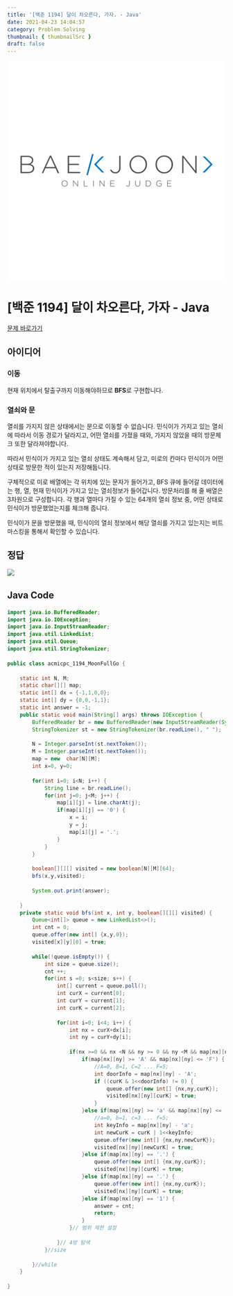```yaml
---
title: '[백준 1194] 달이 차오른다, 가자. - Java'
date: 2021-04-23 14:04:57
category: Problem Solving
thumbnail: { thumbnailSrc }
draft: false
---
```


![img](./images/BAEKJOON.png)

# [백준 1194] 달이 차오른다, 가자 - Java

[문제 바로가기](https://www.acmicpc.net/problem/1194)

## 아이디어

### 이동

현재 위치에서 탈출구까지 이동해야하므로 **BFS**로 구현합니다.

### 열쇠와 문

열쇠를 가지지 않은 상태에서는 문으로 이동할 수 없습니다.
민식이가 가지고 있는 열쇠에 따라서 이동 경로가 달라지고,
어떤 열쇠를 가졌을 때와, 가지지 않았을 때의 방문체크 또한 달라져야합니다.

따라서 민식이가 가지고 있는 열쇠 상태도 계속해서 담고,
미로의 칸마다 민식이가 어떤 상태로 방문한 적이 있는지 저장해둡니다.

구체적으로
미로 배열에는 각 위치에 있는 문자가 들어가고,
BFS 큐에 들어갈 데이터에는 행, 열, 현재 민식이가 가지고 있는 열쇠정보가 들어갑니다.
방문처리를 해 줄 배열은 3차원으로 구성합니다. 각 행과 열마다 가질 수 있는 64개의 열쇠 정보 중, 어떤 상태로 민식이가 방문했었는지를 체크해 줍니다.

민식이가 문을 방문했을 때, 민식이의 열쇠 정보에서 해당 열쇠를 가지고 있는지는 비트마스킹을 통해서 확인할 수 있습니다.

## 정답

![](https://images.velog.io/images/mulgyeol/post/fcb151d4-4ef5-4834-8619-a88c42165014/image.png)

## Java Code

```Java
import java.io.BufferedReader;
import java.io.IOException;
import java.io.InputStreamReader;
import java.util.LinkedList;
import java.util.Queue;
import java.util.StringTokenizer;

public class acmicpc_1194_MoonFullGo {

	static int N, M;
	static char[][] map;
	static int[] dx = {-1,1,0,0};
	static int[] dy = {0,0,-1,1};
	static int answer = -1;
	public static void main(String[] args) throws IOException {
		BufferedReader br = new BufferedReader(new InputStreamReader(System.in));
		StringTokenizer st = new StringTokenizer(br.readLine(), " ");

		N = Integer.parseInt(st.nextToken());
		M = Integer.parseInt(st.nextToken());
		map = new  char[N][M];
		int x=0, y=0;

		for(int i=0; i<N; i++) {
			String line = br.readLine();
			for(int j=0; j<M; j++) {
				map[i][j] = line.charAt(j);
				if(map[i][j] == '0') {
					x = i;
					y = j;
					map[i][j] = '.';
				}
			}
		}

		boolean[][][] visited = new boolean[N][M][64];
		bfs(x,y,visited);

		System.out.print(answer);

	}
	private static void bfs(int x, int y, boolean[][][] visited) {
		Queue<int[]> queue = new LinkedList<>();
		int cnt = 0;
		queue.offer(new int[] {x,y,0});
		visited[x][y][0] = true;

		while(!queue.isEmpty()) {
			int size = queue.size();
			cnt ++;
			for(int s =0; s<size; s++) {
				int[] current = queue.poll();
				int curX = current[0];
				int curY = current[1];
				int curK = current[2];

				for(int i=0; i<4; i++) {
					int nx = curX+dx[i];
					int ny = curY+dy[i];

					if(nx >=0 && nx <N && ny >= 0 && ny <M && map[nx][ny] != '#' && !visited[nx][ny][curK]) {
						if(map[nx][ny] >= 'A' && map[nx][ny] <= 'F') {
							//A=0, B=1, C=2 ... F=5;
							int doorInfo = map[nx][ny] - 'A';
							if ((curK & 1<<doorInfo) != 0) {
								queue.offer(new int[] {nx,ny,curK});
								visited[nx][ny][curK] = true;
							}
						}else if(map[nx][ny] >= 'a' && map[nx][ny] <= 'f'){
							//a=0, b=1, c=3 ... f=5;
							int keyInfo = map[nx][ny] - 'a';
							int newCurK = curK | 1<<keyInfo;
							queue.offer(new int[] {nx,ny,newCurK});
							visited[nx][ny][newCurK] = true;
						}else if(map[nx][ny] == '.') {
							queue.offer(new int[] {nx,ny,curK});
							visited[nx][ny][curK] = true;
						}else if(map[nx][ny] == '.') {
							queue.offer(new int[] {nx,ny,curK});
							visited[nx][ny][curK] = true;
						}else if(map[nx][ny] == '1') {
							answer = cnt;
							return;
						}
					}// 범위 제한 설정

				}// 4방 탐색
			}//size

		}//while
	}

}


```
